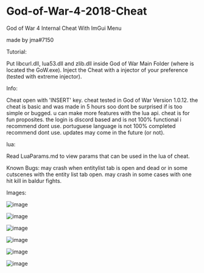 # God-of-War-4-2018-Cheat
God of War 4 Internal Cheat With ImGui Menu

made by jma#7150

Tutorial:

Put libcurl.dll, lua53.dll and zlib.dll inside God of War Main Folder (where is located the GoW.exe).
Inject the Cheat with a injector of your preference (tested with extreme injector).

Info: 

Cheat open with 'INSERT' key.
cheat tested in God of War Version 1.0.12.
the cheat is basic and was made in 5 hours soo dont be surprised if is too simple or bugged.
u can make more features with the lua api.
cheat is for fun proposites.
the login is discord based and is not 100% functional i recommend dont use.
portuguese language is not 100% completed recommend dont use.
updates may come in the future (or not).

lua:

Read LuaParams.md to view params that can be used in the lua of cheat.

Known Bugs:
may crash when entitylist tab is open and dead or in some cutscenes with the entity list tab open.
may crash in some cases with one hit kill in baldur fights.

Images:

![image](https://user-images.githubusercontent.com/58450502/181363638-bb3e9547-d852-42c0-b649-d3d874ff926c.png)

![image](https://user-images.githubusercontent.com/58450502/181363710-7fd401f4-3a89-4765-931e-a3d59b0c335b.png)

![image](https://user-images.githubusercontent.com/58450502/181363856-79d5dff2-1828-4934-bac3-16ca128a69af.png)

![image](https://user-images.githubusercontent.com/58450502/181363892-f3de5ff3-a634-4f4c-bc38-ce07e37a15fe.png)

![image](https://user-images.githubusercontent.com/58450502/181363933-5c05a41c-b442-4030-8280-9dc89e254268.png)

![image](https://user-images.githubusercontent.com/58450502/181363979-69e44582-9678-4c66-9d3d-425da5efbbb9.png)
